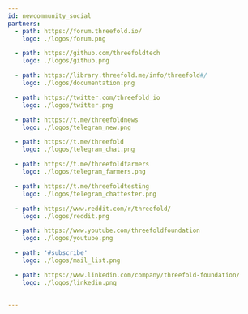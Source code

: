 ```yaml
---
id: newcommunity_social
partners:
  - path: https://forum.threefold.io/
    logo: ./logos/forum.png

  - path: https://github.com/threefoldtech
    logo: ./logos/github.png

  - path: https://library.threefold.me/info/threefold#/
    logo: ./logos/documentation.png

  - path: https://twitter.com/threefold_io
    logo: ./logos/twitter.png

  - path: https://t.me/threefoldnews
    logo: ./logos/telegram_new.png

  - path: https://t.me/threefold
    logo: ./logos/telegram_chat.png

  - path: https://t.me/threefoldfarmers
    logo: ./logos/telegram_farmers.png

  - path: https://t.me/threefoldtesting 
    logo: ./logos/telegram_chattester.png

  - path: https://www.reddit.com/r/threefold/
    logo: ./logos/reddit.png

  - path: https://www.youtube.com/threefoldfoundation
    logo: ./logos/youtube.png

  - path: '#subscribe'
    logo: ./logos/mail_list.png

  - path: https://www.linkedin.com/company/threefold-foundation/
    logo: ./logos/linkedin.png

  
---
```




